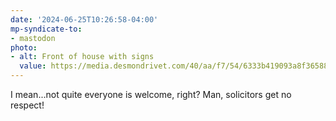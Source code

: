 ```yaml
---
date: '2024-06-25T10:26:58-04:00'
mp-syndicate-to:
- mastodon
photo:
- alt: Front of house with signs
  value: https://media.desmondrivet.com/40/aa/f7/54/6333b419093a8f365886bfd0c7d694f62d3973033911a18f956261b2.jpg
---
```


I mean...not quite everyone is welcome, right? Man, solicitors get no respect!